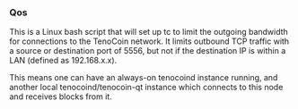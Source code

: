 ### Qos ###

This is a Linux bash script that will set up tc to limit the outgoing bandwidth for connections to the TenoCoin network. It limits outbound TCP traffic with a source or destination port of 5556, but not if the destination IP is within a LAN (defined as 192.168.x.x).

This means one can have an always-on tenocoind instance running, and another local tenocoind/tenocoin-qt instance which connects to this node and receives blocks from it.

